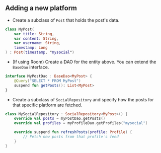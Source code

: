 ## Adding a new platform

+ Create a subclass of `Post` that holds the post's data.

```kotlin
class MyPost(
    var title: String,
    var content: String,
    var username: String,
    timestamp: Long
) : Post(timestamp, "mysocial")
```

+ (If using Room) Create a DAO for the entity above. You can extend the `BaseDao` interface.

```kotlin
interface MyPostDao : BaseDao<MyPost> {
    @Query("SELECT * FROM MyPost")
    suspend fun getPosts(): List<MyPost>
}
```

+ Create a subclass of `SocialRepository` and specify how the posts for that specific platform are fetched.

```kotlin
class MySocialRepository : SocialRepository<MyPost>() {
    override val posts = myPostDao.getPosts()
    override val profiles = myProfileDao.getProfiles("mysocial")

    override suspend fun refreshPosts(profile: Profile) {
        // Fetch new posts from that profile's feed
    }
}
```
